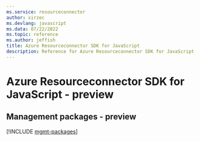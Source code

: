 ```yaml
---
ms.service: resourceconnector
author: xirzec
ms.devlang: javascript
ms.data: 07/22/2022
ms.topic: reference
ms.author: jeffish
title: Azure Resourceconnector SDK for JavaScript
description: Reference for Azure Resourceconnector SDK for JavaScript
---
```

# Azure Resourceconnector SDK for JavaScript - preview

## Management packages - preview
[!INCLUDE [mgmt-packages](resourceconnector-mgmt-index.md)]